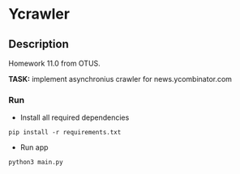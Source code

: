 # Ycrawler

## Description
Homework 11.0 from OTUS.

**TASK:** implement asynchronius crawler for news.ycombinator.com


### Run
- Install all required dependencies
```commandline
pip install -r requirements.txt
```
- Run app
```commandline
python3 main.py
```